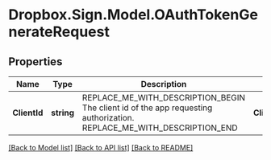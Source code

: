 # Dropbox.Sign.Model.OAuthTokenGenerateRequest

## Properties

Name | Type | Description | Notes
------------ | ------------- | ------------- | -------------
**ClientId** | **string** | REPLACE_ME_WITH_DESCRIPTION_BEGIN The client id of the app requesting authorization. REPLACE_ME_WITH_DESCRIPTION_END | **ClientSecret** | **string** | REPLACE_ME_WITH_DESCRIPTION_BEGIN The secret token of your app. REPLACE_ME_WITH_DESCRIPTION_END | **Code** | **string** | REPLACE_ME_WITH_DESCRIPTION_BEGIN The code passed to your callback when the user granted access. REPLACE_ME_WITH_DESCRIPTION_END | **GrantType** | **string** | REPLACE_ME_WITH_DESCRIPTION_BEGIN When generating a new token use &#x60;authorization_code&#x60;. REPLACE_ME_WITH_DESCRIPTION_END | [default to "authorization_code"]**State** | **string** | REPLACE_ME_WITH_DESCRIPTION_BEGIN Same as the state you specified earlier. REPLACE_ME_WITH_DESCRIPTION_END | 

[[Back to Model list]](../README.md#documentation-for-models) [[Back to API list]](../README.md#documentation-for-api-endpoints) [[Back to README]](../README.md)

